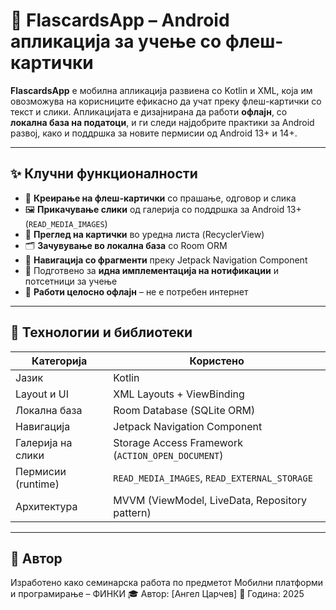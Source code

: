 # 🧠 FlascardsApp – Android апликација за учење со флеш-картички

**FlascardsApp** е мобилна апликација развиена со Kotlin и XML, која им овозможува на корисниците ефикасно да учат преку флеш-картички со текст и слики. Апликацијата е дизајнирана да работи **офлајн**, со **локална база на податоци**, и ги следи најдобрите практики за Android развој, како и поддршка за новите пермисии од Android 13+ и 14+.

---

## ✨ Клучни функционалности

- 📇 **Креирање на флеш-картички** со прашање, одговор и слика
- 🖼 **Прикачување слики** од галерија со поддршка за Android 13+ (`READ_MEDIA_IMAGES`)
- 🧾 **Преглед на картички** во уредна листа (RecyclerView)
- 🗂 **Зачувување во локална база** со Room ORM
- 🔄 **Навигација со фрагменти** преку Jetpack Navigation Component
- 🔔 Подготвено за **идна имплементација на нотификации** и потсетници за учење
- 🚫 **Работи целосно офлајн** – не е потребен интернет

---

## 🧱 Технологии и библиотеки

| Категорија             | Користено                                              |
|------------------------|--------------------------------------------------------|
| Јазик                  | Kotlin                                                 |
| Layout и UI            | XML Layouts + ViewBinding                             |
| Локална база           | Room Database (SQLite ORM)                            |
| Навигација             | Jetpack Navigation Component                          |
| Галерија на слики      | Storage Access Framework (`ACTION_OPEN_DOCUMENT`)     |
| Пермисии (runtime)     | `READ_MEDIA_IMAGES`, `READ_EXTERNAL_STORAGE`          |
| Архитектура            | MVVM (ViewModel, LiveData, Repository pattern)        |


---

## 👤 Автор
Изработено како семинарска работа по предметот
Мобилни платформи и програмирање – ФИНКИ
🎓 Автор: [Ангел Царчев]
📅 Година: 2025
